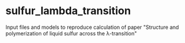 # sulfur_lambda_transition
Input files and models to reproduce calculation of paper "Structure and polymerization of liquid sulfur across the λ-transition"
